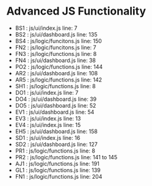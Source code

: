 # Advanced JS Functionality

- BS1 : js/ui/index.js line: 7
- BS2 : js/ui/dashboard.js line: 135
- BS4 : js/logic/funcitons.js line: 150
- FN2 : js/logic/funcitons.js line: 7
- FN3 : js/logic/functions.js line: 8
- FN4 : js/ui/dashboard.js line: 38
- PO2 : js/logic/functions.js line: 144
- AR2 : js/ui/dashboard.js line: 108
- AR5 : js/logic/functions.js line: 142
- SH1 : js/logic/functions.js line: 8
- DO1 : js/ui/index.js line: 7
- DO4 : js/ui/dashboard.js line: 39
- DO5 : js/ui/dashboard.js line: 52
- EV1 : js/ui/dashboard.js line: 54
- EV3 : js/ui/index.js line: 13
- EV4 : js/ui/index.js line: 15
- EH5 : js/ui/dashboard.js line: 158
- SD1 : js/ui/index.js line: 16
- SD2 : js/ui/dashboard.js line: 127
- PR1 : js/logic/functions.js line: 8
- PR2 : js/logic/functions.js line: 141 to 145
- AJ1 : js/logic/functions.js line: 191
- GL1 : js/logic/functions.js line: 139
- FN1 : js/logic/functions.js line: 204
